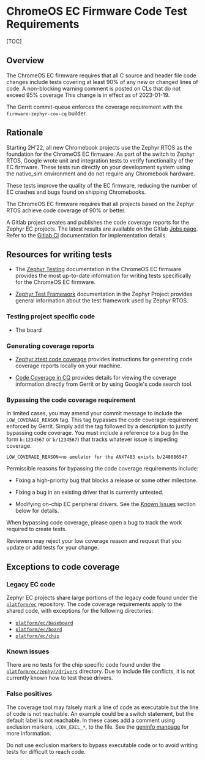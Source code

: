 # ChromeOS EC Firmware Code Test Requirements

[TOC]

## Overview

The ChromeOS EC firmware requires that all C source and header file code changes
include tests covering at least 90% of any new or changed lines of code. A
non-blocking warning comment is posted on CLs that do not exceed 95% coverage
This change is in effect as of 2023-01-19.

The Gerrit commit-queue enforces the coverage requirement with the
`firmware-zephyr-cov-cq` builder.

## Rationale

Starting 2H’22, all new Chromebook projects use the Zephyr RTOS as the
foundation for the ChromeOS EC firmware.  As part of the switch to Zephyr RTOS,
Google wrote unit and integration tests to verify functionality of the EC
firmware.  These tests run directly on your development system using the
native_sim environment and do not require any Chromebook hardware.

These tests improve the quality of the EC firmware, reducing the number of EC
crashes and bugs found on shipping Chromebooks.

The ChromeOS EC firmware requires that all projects based on the Zephyr RTOS
achieve code coverage of 90% or better.

A Gitlab project creates and publishes the code coverage reports for the
Zephyr EC projects. The latest results are available on the Gitlab [Jobs page].
Refer to the [Gitlab CI] documentation for implementation details.

## Resources for writing tests

* The [Zephyr Testing] documentation in the ChromeOS EC firmware provides the
  most up-to-date information for writing tests specifically for the ChromeOS EC
  firmware.

* [Zephyr Test Framework] documentation in the Zephyr Project provides general
  information about the test framework used by Zephyr RTOS.

### Testing project specific code

* The board

### Generating coverage reports

* [Zephyr ztest code coverage] provides instructions for generating code coverage
reports locally on your machine.

* [Code Coverage in CQ] provides details for viewing the coverage information
  directly from Gerrit or by using Google's code search tool.

### Bypassing the code coverage requirement

In limited cases, you may amend your commit message to include the
`LOW_COVERAGE_REASON` tag. This tag bypasses the code coverage requirement
enforced by Gerrit. Simply add the tag followed by a description to justify
bypassing code coverage. You must include a reference to a bug (in the form
`b:1234567` or `b/1234567`) that tracks whatever issue is impeding coverage.

```
LOW_COVERAGE_REASON=no emulator for the ANX7483 exists b/248086547
```

Permissible reasons for bypassing the code coverage requirements include:

* Fixing a high-priority bug that blocks a release or some other milestone.

* Fixing a bug in an existing driver that is currently untested.

* Modifying on-chip EC peripheral drivers. See the [Known Issues](#known_issues)
  section below for details.

When bypassing code coverage, please open a bug to track the work required to
create tests.

Reviewers may reject your low coverage reason and request that you update or add
tests for your change.

## Exceptions to code coverage

### Legacy EC code

Zephyr EC projects share large portions of the legacy code found under the
[`platform/ec`] repository. The code coverage requirements apply to the shared
code, with exceptions for the following directories:

* [`platform/ec/baseboard`]
* [`platform/ec/board`]
* [`platform/ec/chip`]

### Known issues

There are no tests for the chip specific code found under the
[`platform/ec/zephyr/drivers`] directory. Due to include file conflicts, it is
not currently known how to test these drivers.

### False positives

The coverage tool may falsely mark a line of code as executable but the line of
code is not reachable. An example could be a switch statement, but the default
label is not reachable. In these cases add a comment using exclusion markers,
`LCOV_EXCL_*`,  to the file.  See the [geninfo manpage] for more information.

Do not use exclusion markers to bypass executable code or to avoid writing tests
for difficult to reach code.


[`platform/ec/baseboard`]: https://source.chromium.org/chromiumos/chromiumos/codesearch/+/main:src/platform/ec/baseboard
[`platform/ec/board`]: https://source.chromium.org/chromiumos/chromiumos/codesearch/+/main:src/platform/ec/board
[`platform/ec/chip`]: https://source.chromium.org/chromiumos/chromiumos/codesearch/+/main:src/platform/ec/chip
[`platform/ec/zephyr/drivers`]: https://source.chromium.org/chromiumos/chromiumos/codesearch/+/main:src/platform/ec/zephyr/drivers
[Jobs page]: https://gitlab.com/zephyr-ec/ec/-/jobs/
[Gitlab CI]: ./gitlab.md
[Zephyr Testing]: ./zephyr/ztest.md
[Zephyr Test Framework]: https://docs.zephyrproject.org/latest/develop/test/ztest.html
[Zephyr ztest code coverage]: ./code_coverage.md#Zephyr-ztest-code-coverage
[Code Coverage in CQ]: ./code_coverage.md#code-coverage-in-cq
[`platform/ec`]: https://source.chromium.org/chromiumos/chromiumos/codesearch/+/main:src/platform/ec/
[geninfo manpage]: https://manpages.debian.org/unstable/lcov/geninfo.1.en.html
